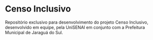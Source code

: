 # Censo Inclusivo
Repositório exclusivo para desenvolvimento do projeto Censo Inclusivo, desenvolvido em equipe, pela UniSENAI em conjunto com a Prefeitura Municipal de Jaraguá do Sul.
